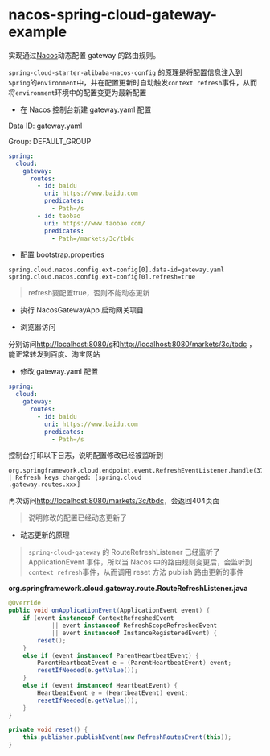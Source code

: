 # nacos-spring-cloud-gateway-example

实现通过[Nacos](https://nacos.io/zh-cn/)动态配置 gateway 的路由规则。

`spring-cloud-starter-alibaba-nacos-config` 的原理是将配置信息注入到`Spring`的`environment`中，并在配置更新时自动触发`context refresh`事件，从而将`environment`环境中的配置变更为最新配置

- 在 Nacos 控制台新建 gateway.yaml 配置

Data ID: gateway.yaml

Group: DEFAULT_GROUP
```yaml
spring:
  cloud:
    gateway:
      routes:
        - id: baidu
          uri: https://www.baidu.com
          predicates:
            - Path=/s
        - id: taobao
          uri: https://www.taobao.com/
          predicates:
            - Path=/markets/3c/tbdc
```
- 配置 bootstrap.properties
```properties
spring.cloud.nacos.config.ext-config[0].data-id=gateway.yaml
spring.cloud.nacos.config.ext-config[0].refresh=true
```
> refresh要配置true，否则不能动态更新

- 执行 NacosGatewayApp 启动网关项目

- 浏览器访问

分别访问[http://localhost:8080/s](http://localhost:8080/s)和[http://localhost:8080/markets/3c/tbdc](http://localhost:8080/markets/3c/tbdc)
，能正常转发到百度、淘宝网站

- 修改 gateway.yaml 配置
```yaml
spring:
  cloud:
    gateway:
      routes:
        - id: baidu
          uri: https://www.baidu.com
          predicates:
            - Path=/s
```
控制台打印以下日志，说明配置修改已经被监听到
```text
org.springframework.cloud.endpoint.event.RefreshEventListener.handle(37) | Refresh keys changed: [spring.cloud
.gateway.routes.xxx]
```


再次访问[http://localhost:8080/markets/3c/tbdc](http://localhost:8080/markets/3c/tbdc)，会返回404页面
> 说明修改的配置已经动态更新了

- 动态更新的原理

> `spring-cloud-gateway` 的 RouteRefreshListener 已经监听了 ApplicationEvent 事件，所以当 Nacos 中的路由规则变更后，会监听到`context refresh`事件，从而调用 reset 方法 publish 路由更新的事件

**org.springframework.cloud.gateway.route.RouteRefreshListener.java**
```java
@Override
public void onApplicationEvent(ApplicationEvent event) {
    if (event instanceof ContextRefreshedEvent
            || event instanceof RefreshScopeRefreshedEvent
            || event instanceof InstanceRegisteredEvent) {
        reset();
    }
    else if (event instanceof ParentHeartbeatEvent) {
        ParentHeartbeatEvent e = (ParentHeartbeatEvent) event;
        resetIfNeeded(e.getValue());
    }
    else if (event instanceof HeartbeatEvent) {
        HeartbeatEvent e = (HeartbeatEvent) event;
        resetIfNeeded(e.getValue());
    }
}

private void reset() {
    this.publisher.publishEvent(new RefreshRoutesEvent(this));
}
```
